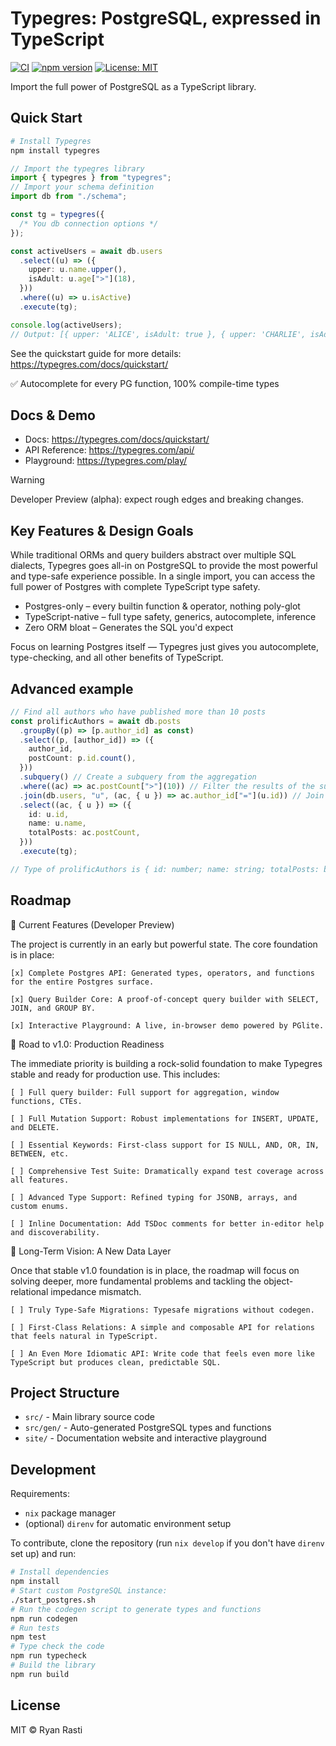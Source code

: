 # Typegres: PostgreSQL, expressed in TypeScript

[![CI](https://github.com/ryanrasti/typegres/actions/workflows/main.yml/badge.svg)](https://github.com/ryanrasti/typegres/actions/workflows/main.yml) [![npm version](https://img.shields.io/npm/v/typegres.svg)](https://www.npmjs.com/package/typegres) [![License: MIT](https://img.shields.io/badge/License-MIT-green.svg)](https://opensource.org/licenses/MIT)

Import the full power of PostgreSQL as a TypeScript library.

## Quick Start

```bash
# Install Typegres
npm install typegres
```

```typescript
// Import the typegres library
import { typegres } from "typegres";
// Import your schema definition
import db from "./schema";

const tg = typegres({
  /* You db connection options */
});

const activeUsers = await db.users
  .select((u) => ({
    upper: u.name.upper(),
    isAdult: u.age[">"](18),
  }))
  .where((u) => u.isActive)
  .execute(tg);

console.log(activeUsers);
// Output: [{ upper: 'ALICE', isAdult: true }, { upper: 'CHARLIE', isAdult: false }]
```

See the quickstart guide for more details: https://typegres.com/docs/quickstart/

✅ Autocomplete for every PG function, 100% compile-time types

## Docs & Demo

- Docs: https://typegres.com/docs/quickstart/
- API Reference: https://typegres.com/api/
- Playground: https://typegres.com/play/

> [!WARNING]
> Developer Preview (alpha): expect rough edges and breaking changes.

## Key Features & Design Goals

While traditional ORMs and query builders abstract over multiple SQL dialects, Typegres goes all-in on PostgreSQL to provide the most powerful and type-safe experience possible. In a single import, you can access the full power of Postgres with complete TypeScript type safety.

- Postgres-only – every builtin function & operator, nothing poly-glot
- TypeScript-native – full type safety, generics, autocomplete, inference
- Zero ORM bloat – Generates the SQL you'd expect

Focus on learning Postgres itself — Typegres just gives you autocomplete, type-checking, and all other benefits of TypeScript.

## Advanced example

```typescript
// Find all authors who have published more than 10 posts
const prolificAuthors = await db.posts
  .groupBy((p) => [p.author_id] as const)
  .select((p, [author_id]) => ({
    author_id,
    postCount: p.id.count(),
  }))
  .subquery() // Create a subquery from the aggregation
  .where((ac) => ac.postCount[">"](10)) // Filter the results of the subquery
  .join(db.users, "u", (ac, { u }) => ac.author_id["="](u.id)) // Join back to the users table
  .select((ac, { u }) => ({
    id: u.id,
    name: u.name,
    totalPosts: ac.postCount,
  }))
  .execute(tg);

// Type of prolificAuthors is { id: number; name: string; totalPosts: bigint }[]
```

## Roadmap

🧪 Current Features (Developer Preview)

The project is currently in an early but powerful state. The core foundation is in place:

    [x] Complete Postgres API: Generated types, operators, and functions for the entire Postgres surface.

    [x] Query Builder Core: A proof-of-concept query builder with SELECT, JOIN, and GROUP BY.

    [x] Interactive Playground: A live, in-browser demo powered by PGlite.

🚀 Road to v1.0: Production Readiness

The immediate priority is building a rock-solid foundation to make Typegres stable and ready for production use. This includes:

    [ ] Full query builder: Full support for aggregation, window functions, CTEs.

    [ ] Full Mutation Support: Robust implementations for INSERT, UPDATE, and DELETE.

    [ ] Essential Keywords: First-class support for IS NULL, AND, OR, IN, BETWEEN, etc.

    [ ] Comprehensive Test Suite: Dramatically expand test coverage across all features.

    [ ] Advanced Type Support: Refined typing for JSONB, arrays, and custom enums.

    [ ] Inline Documentation: Add TSDoc comments for better in-editor help and discoverability.

🔭 Long-Term Vision: A New Data Layer

Once that stable v1.0 foundation is in place, the roadmap will focus on solving deeper, more fundamental problems and tackling the object-relational impedance mismatch.

    [ ] Truly Type-Safe Migrations: Typesafe migrations without codegen.

    [ ] First-Class Relations: A simple and composable API for relations that feels natural in TypeScript.

    [ ] An Even More Idiomatic API: Write code that feels even more like TypeScript but produces clean, predictable SQL.

## Project Structure

- `src/` - Main library source code
- `src/gen/` - Auto-generated PostgreSQL types and functions
- `site/` - Documentation website and interactive playground

## Development

Requirements:

- `nix` package manager
- (optional) `direnv` for automatic environment setup

To contribute, clone the repository (run `nix develop` if you don't have `direnv` set up) and run:

```bash
# Install dependencies
npm install
# Start custom PostgreSQL instance:
./start_postgres.sh
# Run the codegen script to generate types and functions
npm run codegen
# Run tests
npm test
# Type check the code
npm run typecheck
# Build the library
npm run build
```

## License

MIT © Ryan Rasti
